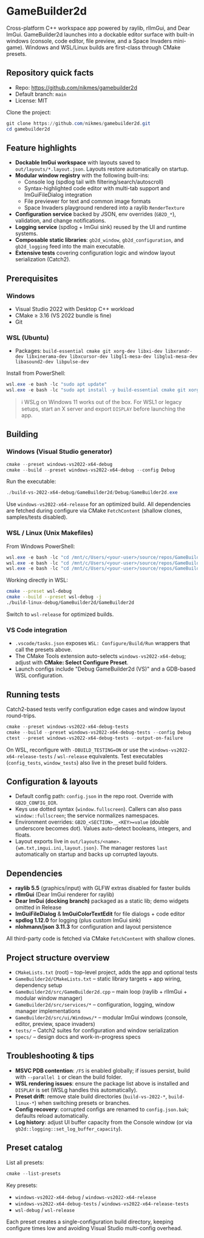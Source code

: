 # GameBuilder2d

Cross-platform C++ workspace app powered by raylib, rlImGui, and Dear ImGui. GameBuilder2d launches into a dockable editor surface with built-in windows (console, code editor, file preview, and a Space Invaders mini-game). Windows and WSL/Linux builds are first-class through CMake presets.

## Repository quick facts

- Repo: <https://github.com/nikmes/gamebuilder2d>
- Default branch: `main`
- License: MIT

Clone the project:

```powershell
git clone https://github.com/nikmes/gamebuilder2d.git
cd gamebuilder2d
```

## Feature highlights

- **Dockable ImGui workspace** with layouts saved to `out/layouts/*.layout.json`. Layouts restore automatically on startup.
- **Modular window registry** with the following built-ins:
  - Console log (spdlog tail with filtering/search/autoscroll)
  - Syntax-highlighted code editor with multi-tab support and ImGuiFileDialog integration
  - File previewer for text and common image formats
  - Space Invaders playground rendered into a raylib `RenderTexture`
- **Configuration service** backed by JSON, env overrides (`GB2D_*`), validation, and change notifications.
- **Logging service** (spdlog + ImGui sink) reused by the UI and runtime systems.
- **Composable static libraries**: `gb2d_window`, `gb2d_configuration`, and `gb2d_logging` feed into the main executable.
- **Extensive tests** covering configuration logic and window layout serialization (Catch2).

## Prerequisites

### Windows

- Visual Studio 2022 with Desktop C++ workload
- CMake ≥ 3.16 (VS 2022 bundle is fine)
- Git

### WSL (Ubuntu)

- Packages: `build-essential cmake git xorg-dev libxi-dev libxrandr-dev libxinerama-dev libxcursor-dev libgl1-mesa-dev libglu1-mesa-dev libasound2-dev libpulse-dev`

Install from PowerShell:

```powershell
wsl.exe -e bash -lc "sudo apt update"
wsl.exe -e bash -lc "sudo apt install -y build-essential cmake git xorg-dev libxi-dev libxrandr-dev libxinerama-dev libxcursor-dev libgl1-mesa-dev libglu1-mesa-dev libasound2-dev libpulse-dev"
```

> ℹ️ WSLg on Windows 11 works out of the box. For WSL1 or legacy setups, start an X server and export `DISPLAY` before launching the app.

## Building

### Windows (Visual Studio generator)

```powershell
cmake --preset windows-vs2022-x64-debug
cmake --build --preset windows-vs2022-x64-debug --config Debug
```

Run the executable:

```powershell
./build-vs-2022-x64-debug/GameBuilder2d/Debug/GameBuilder2d.exe
```

Use `windows-vs2022-x64-release` for an optimized build. All dependencies are fetched during configure via CMake `FetchContent` (shallow clones, samples/tests disabled).

### WSL / Linux (Unix Makefiles)

From Windows PowerShell:

```powershell
wsl.exe -e bash -lc "cd /mnt/c/Users/<your-user>/source/repos/GameBuilder2d && cmake --preset wsl-debug"
wsl.exe -e bash -lc "cd /mnt/c/Users/<your-user>/source/repos/GameBuilder2d && cmake --build --preset wsl-debug -j"
wsl.exe -e bash -lc "cd /mnt/c/Users/<your-user>/source/repos/GameBuilder2d/build-linux-debug/GameBuilder2d && ./GameBuilder2d"
```

Working directly in WSL:

```bash
cmake --preset wsl-debug
cmake --build --preset wsl-debug -j
./build-linux-debug/GameBuilder2d/GameBuilder2d
```

Switch to `wsl-release` for optimized builds.

### VS Code integration

- `.vscode/tasks.json` exposes `WSL: Configure/Build/Run` wrappers that call the presets above.
- The CMake Tools extension auto-selects `windows-vs2022-x64-debug`; adjust with **CMake: Select Configure Preset**.
- Launch configs include "Debug GameBuilder2d (VS)" and a GDB-based WSL configuration.

## Running tests

Catch2-based tests verify configuration edge cases and window layout round-trips.

```powershell
cmake --preset windows-vs2022-x64-debug-tests
cmake --build --preset windows-vs2022-x64-debug-tests --config Debug
ctest --preset windows-vs2022-x64-debug-tests --output-on-failure
```

On WSL, reconfigure with `-DBUILD_TESTING=ON` or use the `windows-vs2022-x64-release-tests` / `wsl-release` equivalents. Test executables (`config_tests`, `window_tests`) also live in the preset build folders.

## Configuration & layouts

- Default config path: `config.json` in the repo root. Override with `GB2D_CONFIG_DIR`.
- Keys use dotted syntax (`window.fullscreen`). Callers can also pass `window::fullscreen`; the service normalizes namespaces.
- Environment overrides: `GB2D_<SECTION>__<KEY>=value` (double underscore becomes dot). Values auto-detect booleans, integers, and floats.
- Layout exports live in `out/layouts/<name>.{wm.txt,imgui.ini,layout.json}`. The manager restores `last` automatically on startup and backs up corrupted layouts.

## Dependencies

- **raylib 5.5** (graphics/input) with GLFW extras disabled for faster builds
- **rlImGui** (Dear ImGui renderer for raylib)
- **Dear ImGui (docking branch)** packaged as a static lib; demo widgets omitted in Release
- **ImGuiFileDialog** & **ImGuiColorTextEdit** for file dialogs + code editor
- **spdlog 1.12.0** for logging (plus custom ImGui sink)
- **nlohmann/json 3.11.3** for configuration and layout persistence

All third-party code is fetched via CMake `FetchContent` with shallow clones.

## Project structure overview

- `CMakeLists.txt` (root) – top-level project, adds the app and optional tests
- `GameBuilder2d/CMakeLists.txt` – static library targets + app wiring, dependency setup
- `GameBuilder2d/src/GameBuilder2d.cpp` – main loop (raylib + rlImGui + modular window manager)
- `GameBuilder2d/src/services/*` – configuration, logging, window manager implementations
- `GameBuilder2d/src/ui/Windows/*` – modular ImGui windows (console, editor, preview, space invaders)
- `tests/` – Catch2 suites for configuration and window serialization
- `specs/` – design docs and work-in-progress specs

## Troubleshooting & tips

- **MSVC PDB contention**: `/FS` is enabled globally; if issues persist, build with `--parallel 1` or clean the build folder.
- **WSL rendering issues**: ensure the package list above is installed and `DISPLAY` is set (WSLg handles this automatically).
- **Preset drift**: remove stale build directories (`build-vs-2022-*`, `build-linux-*`) when switching presets or branches.
- **Config recovery**: corrupted configs are renamed to `config.json.bak`; defaults reload automatically.
- **Log history**: adjust UI buffer capacity from the Console window (or via `gb2d::logging::set_log_buffer_capacity`).

## Preset catalog

List all presets:

```powershell
cmake --list-presets
```

Key presets:

- `windows-vs2022-x64-debug` / `windows-vs2022-x64-release`
- `windows-vs2022-x64-debug-tests` / `windows-vs2022-x64-release-tests`
- `wsl-debug` / `wsl-release`

Each preset creates a single-configuration build directory, keeping configure times low and avoiding Visual Studio multi-config overhead.

